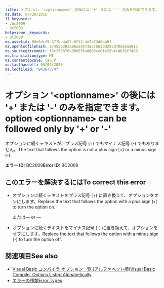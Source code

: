 ```yaml
---
title: オプション '<optionname>' の後には '+' または '-' のみを指定できます。
ms.date: 07/20/2015
f1_keywords:
- vbc2009
- bc2009
helpviewer_keywords:
- BC2009
ms.assetid: 90e5dcf9-37fb-4a97-9f53-4e7c73d6ba9f
ms.openlocfilehash: 23455b30aa862ad473e35b63bd295d78da8a591c
ms.sourcegitcommit: f8c270376ed905f6a8896ce0fe25b4f4b38ff498
ms.translationtype: MT
ms.contentlocale: ja-JP
ms.lasthandoff: 06/04/2020
ms.locfileid: "84367374"
---
```

# <a name="option-optionname-can-be-followed-only-by--or--"></a><span data-ttu-id="dd46e-102">オプション '\<optionname>' の後には '+' または '-' のみを指定できます。</span><span class="sxs-lookup"><span data-stu-id="dd46e-102">option \<optionname> can be followed only by '+' or '-'</span></span>
<span data-ttu-id="dd46e-103">オプションに続くテキストが、プラス記号 (+) でもマイナス記号 (-) でもありません。</span><span class="sxs-lookup"><span data-stu-id="dd46e-103">The text that follows the option is not a plus sign (+) or a minus sign (-).</span></span>  
  
 <span data-ttu-id="dd46e-104">**エラー ID:** BC2009</span><span class="sxs-lookup"><span data-stu-id="dd46e-104">**Error ID:** BC2009</span></span>  
  
## <a name="to-correct-this-error"></a><span data-ttu-id="dd46e-105">このエラーを解決するには</span><span class="sxs-lookup"><span data-stu-id="dd46e-105">To correct this error</span></span>  
  
- <span data-ttu-id="dd46e-106">オプションに続くテキストをプラス記号 (+) に置き換えて、オプションをオンにします。</span><span class="sxs-lookup"><span data-stu-id="dd46e-106">Replace the text that follows the option with a plus sign (+) to turn the option on.</span></span>  
  
     <span data-ttu-id="dd46e-107">または</span><span class="sxs-lookup"><span data-stu-id="dd46e-107">— or —</span></span>  
  
- <span data-ttu-id="dd46e-108">オプションに続くテキストをマイナス記号 (-) に置き換えて、オプションをオフにします。</span><span class="sxs-lookup"><span data-stu-id="dd46e-108">Replace the text that follows the option with a minus sign (-) to turn the option off.</span></span>  
  
## <a name="see-also"></a><span data-ttu-id="dd46e-109">関連項目</span><span class="sxs-lookup"><span data-stu-id="dd46e-109">See also</span></span>

- [<span data-ttu-id="dd46e-110">Visual Basic コンパイラ オプション一覧 (アルファベット順)</span><span class="sxs-lookup"><span data-stu-id="dd46e-110">Visual Basic Compiler Options Listed Alphabetically</span></span>](../reference/command-line-compiler/compiler-options-listed-alphabetically.md)
- [<span data-ttu-id="dd46e-111">エラーの種類</span><span class="sxs-lookup"><span data-stu-id="dd46e-111">Error Types</span></span>](../programming-guide/language-features/error-types.md)
